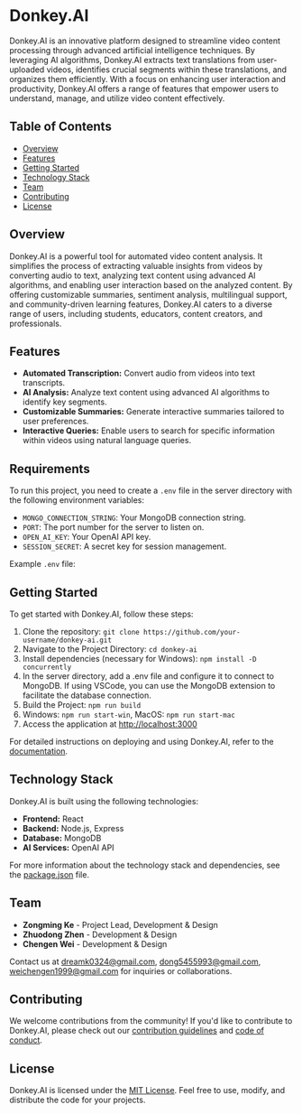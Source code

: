 # Donkey.AI

Donkey.AI is an innovative platform designed to streamline video content processing through advanced artificial intelligence techniques. By leveraging AI algorithms, Donkey.AI extracts text translations from user-uploaded videos, identifies crucial segments within these translations, and organizes them efficiently. With a focus on enhancing user interaction and productivity, Donkey.AI offers a range of features that empower users to understand, manage, and utilize video content effectively.

## Table of Contents

- [Overview](#overview)
- [Features](#features)
- [Getting Started](#getting-started)
- [Technology Stack](#technology-stack)
- [Team](#team)
- [Contributing](#contributing)
- [License](#license)

## Overview

Donkey.AI is a powerful tool for automated video content analysis. It simplifies the process of extracting valuable insights from videos by converting audio to text, analyzing text content using advanced AI algorithms, and enabling user interaction based on the analyzed content. By offering customizable summaries, sentiment analysis, multilingual support, and community-driven learning features, Donkey.AI caters to a diverse range of users, including students, educators, content creators, and professionals.

## Features

- **Automated Transcription:** Convert audio from videos into text transcripts.
- **AI Analysis:** Analyze text content using advanced AI algorithms to identify key segments.
- **Customizable Summaries:** Generate interactive summaries tailored to user preferences.
- **Interactive Queries:** Enable users to search for specific information within videos using natural language queries.

## Requirements

To run this project, you need to create a `.env` file in the server directory with the following environment variables:

- `MONGO_CONNECTION_STRING`: Your MongoDB connection string.
- `PORT`: The port number for the server to listen on.
- `OPEN_AI_KEY`: Your OpenAI API key.
- `SESSION_SECRET`: A secret key for session management.

Example `.env` file:



## Getting Started

To get started with Donkey.AI, follow these steps:

1. Clone the repository: `git clone https://github.com/your-username/donkey-ai.git`
2. Navigate to the Project Directory: `cd donkey-ai`
3. Install dependencies (necessary for Windows): `npm install -D concurrently`
4. In the server directory, add a .env file and configure it to connect to MongoDB. If using VSCode, you can use the MongoDB extension to facilitate the database connection.
5. Build the Project: `npm run build`
6. Windows: `npm run start-win`, MacOS: `npm run start-mac`
7. Access the application at [http://localhost:3000](http://localhost:3000)

For detailed instructions on deploying and using Donkey.AI, refer to the [documentation](docs/README.md).

## Technology Stack

Donkey.AI is built using the following technologies:

- **Frontend:** React
- **Backend:** Node.js, Express
- **Database:** MongoDB
- **AI Services:** OpenAI API

For more information about the technology stack and dependencies, see the [package.json](package.json) file.

## Team

- **Zongming Ke** - Project Lead, Development & Design
- **Zhuodong Zhen** - Development & Design
- **Chengen Wei** - Development & Design

Contact us at [dreamk0324@gmail.com](mailto:dreamk0324@gmail.com), [dong5455993@gmail.com](mailto:dong5455993@gmail.com), [weichengen1999@gmail.com](mailto:weichengen1999@gmail.com) for inquiries or collaborations.

## Contributing

We welcome contributions from the community! If you'd like to contribute to Donkey.AI, please check out our [contribution guidelines](CONTRIBUTING.md) and [code of conduct](CODE_OF_CONDUCT.md).

## License

Donkey.AI is licensed under the [MIT License](LICENSE). Feel free to use, modify, and distribute the code for your projects.
